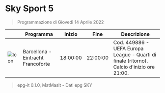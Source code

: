 # Sky Sport 5
> Programmazione di Giovedì 14 Aprile 2022

||Programma|Inizio|Fine|Descrizione|
|---|---|---|---|---|
|![Icon](https://guidatv.sky.it/uuid/3b7ed07a-0a43-4528-87b3-2845a2fb34a4/cover?md5ChecksumParam=0224a8fef84e36ddd1ee7b14c57abe89)|Barcellona - Eintracht Francoforte|18:00:00|22:00:00|Cod. 449886 - UEFA Europa League - Quarti di finale (ritorno). Calcio d&#039;inizio ore 21:00.



 > epg-it 0.1.0, MatMasIt - Dati epg SKY